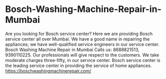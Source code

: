 # Bosch-Washing-Machine-Repair-in-Mumbai
 Are you looking for Bosch service center? Here we are providing Bosch service center all over Mumbai. We have a good name in repairing the appliances; we have well-qualified service engineers in our service center. Bosch Washing Machine Repair in Mumbai Calls us: 8688821513, 9390110225.  Our professionals will give respect to the customers. We take moderate charges three-fifty, in our service center. Bosch service center is the leading service center in providing the service of home appliances.    https://boschwashingmachinerepair.com/
